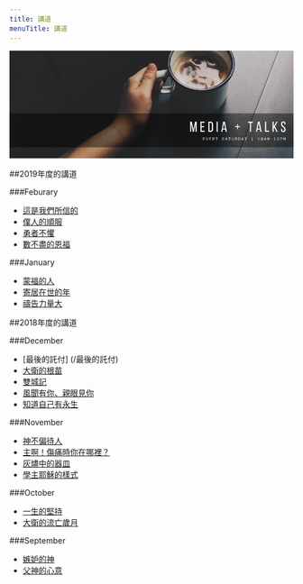 ```yaml
---
title: 講道
menuTitle: 講道
---
```

![](./media.png)

##2019年度的講道

###Feburary
- [這是我們所信的](/這是我們所信的)
- [僕人的順服](/僕人的順服)
- [勇者不懼](/勇者不懼)
- [數不盡的恩福](/數不盡的恩福)

###January
- [蒙福的人](/蒙福的人)
 - [寄居在世的年](/寄居在世的年日)
 - [禱告力量大](/禱告力量大)

##2018年度的講道

###December
- [最後的託付] (/最後的託付)
- [大衛的根苗](/大衛的根苗)
- [雙城記](/雙城記)
- [風聞有你、親眼見你](/風聞有你、親眼見你)
- [知道自己有永生](/知道自己有永生)

###November
- [神不偏待人](/神不偏待人)
- [主啊！傷痛時你在哪裡？](/主啊！傷痛時你在哪裡？)
- [灰燼中的器皿](/灰燼中的器皿)
- [學主耶穌的樣式](/學主耶穌的樣式)

###October
- [一生的堅持](/一生的堅持)
- [大衛的流亡歲月](/大衛的流亡歲月)

###September
- [嫉妒的神](/嫉妒的神)
- [父神的心意](/父神的心意)
